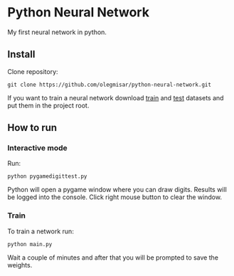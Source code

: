 # Python Neural Network
My first neural network in python.

## Install

Clone repository:
```
git clone https://github.com/olegmisar/python-neural-network.git
```

If you want to train a neural network download
[train](https://pjreddie.com/media/files/mnist_train.csv)
and
[test](https://pjreddie.com/media/files/mnist_test.csv)
datasets and put them in the project root.

## How to run

### Interactive mode

Run:
```
python pygamedigittest.py
```

Python will open a pygame window where you can draw digits. Results will be logged into the console. Click right mouse button to clear the window.

### Train

To train a network run:
```
python main.py
```

Wait a couple of minutes and after that you will be prompted to save the weights.

